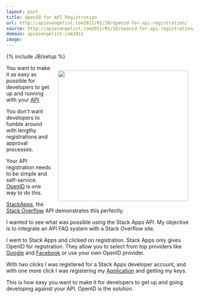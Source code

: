 ```yaml
---
layout: post
title: OpenID for API Registration
url: http://apievangelist.com2011/01/18/openid-for-api-registration/
source: http://apievangelist.com2011/01/18/openid-for-api-registration/
domain: apievangelist.com2011
image: 
---
```

{% include JB/setup %}
<a href="http://www.stackapps.com"><img style="padding: 15px;" src="http://kinlane-productions.s3.amazonaws.com/stack-overflow/Stack-Apps-Registration.png" alt="" width="350" align="right" /></a>You want to make it as easy as possible for developers to get up and running with your <a href="http://www.apievangelist.com/">API</a>.<p></p>
You don't want developers to fumble around with lengthy registrations and approval processes.<p></p>
Your API registration needs to be simple and self-service. <a href="http://openid.net" target="_blank">OpenID</a> is one way to do this.<p></p>
<a href="http://stackapps.com">StackApps</a>, the <a href="http://stackoverflow.com">Stack Overflow</a> API demonstrates this perfectly.<p></p>
I wanted to see what was possible using the Stack Apps API. My objective is to integrate an API FAQ system with a Stack Overflow site.<p></p>
I went to Stack Apps and clicked on registration. Stack Apps only gives OpenID for registration. They allow you to select from top providers like <a href="http://www.kinlane.com/category/google/">Google</a> and <a href="http://www.kinlane.com/category/facebook/">Facebook</a> or use your own OpenID provider.<p></p>
With two clicks I was registered for a Stack Apps developer account, and with one more click I was registering my <a href="http://www.kinlane.com/category/application/">Application</a> and getting my keys.<p></p>
This is how easy you want to make it for developers to get up and going developing against your API. OpenID is the solution.
